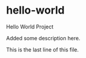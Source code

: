 # hello-world
Hello World Project

Added some description here.

This is the last line of this file.
